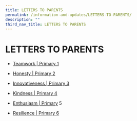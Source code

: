 ```yaml
---
title: LETTERS TO PARENTS
permalink: /information-and-updates/LETTERS-TO-PARENTS/
description: ""
third_nav_title: LETTERS TO PARENTS
---
```

# LETTERS TO PARENTS

* <a href="/information-and-updates/LETTERS-TO-PARENTS/teamwork-p1">Teamwork | Primary 1</a>

* [Honesty | Primary 2](https://jurongwestpri-moe-edu-sg-admin.cwp.sg/information-and-updates/letters-to-parents/honesty-p2)
* [Innovativeness | Primary 3](https://jurongwestpri-moe-edu-sg-admin.cwp.sg/information-and-updates/letters-to-parents/innovativeness-p3)
* [Kindness | Primary 4](https://jurongwestpri-moe-edu-sg-admin.cwp.sg/information-and-updates/letters-to-parents/kindness-p4)
* [Enthusiasm | Primary](https://jurongwestpri-moe-edu-sg-admin.cwp.sg/information-and-updates/letters-to-parents/enthusiasm-p5) 5
* [Resilience | Primary 6](https://jurongwestpri-moe-edu-sg-admin.cwp.sg/information-and-updates/letters-to-parents/resilience-p6)